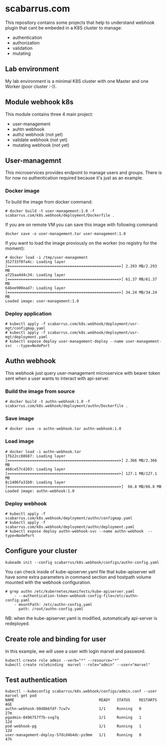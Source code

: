# scabarrus.com
This repository contains some projects that help to understand webhook plugin that cant be embeded in a K8S cluster to manage:
- authentication
- authorization
- validation
- mutating

## Lab environment
My lab environment is a minimal K8S cluster with one Master and one Worker (poor cluster :-)).

## Module webhook k8s

This module contains three 4 main project:
- user-management 
- auhtn webhook 
- authz webhook (not yet)
- validate webhook (not yet)
- mutating webhook (not yet)

## User-managemnt
This microservices provides endpoint to manage users and groups.
There is for now no authentication required because it's just as an example.

### Docker image 
To build the image from docker command:
```
# docker build -t user-management:1.0 -f scabarrus.com/k8s.webhook/deployment/Dockerfile . 
```

If you are on remote VM you can save this image with following command:
```
docker save -o user-management.tar user-management:1.0
```

If you want to load the image proviously on the worker (no registry for the moment):<br>
```
# docker load -i /tmp/user-management
352733f0fa4c: Loading layer [==================================================>] 2.293 MB/2.293 MB
a725aa4d4c34: Loading layer [==================================================>] 61.37 MB/61.37 MB
64bee900ead7: Loading layer [==================================================>] 34.24 MB/34.24 MB
Loaded image: user-management:1.0
```

### Deploy application
```
# kubectl apply -f scabarrus.com/k8s.webhook/deployment/usr-mgt/configmap.yaml
# kubectl apply -f scabarrus.com/k8s.webhook/deployment/usr-mgt/deployment.yaml
# kubectl expose deploy user-management-deploy --name user-management-svc  --type=NodePort
```

## Authn webhook
This webhook just query user-management microservice with bearer token sent when a user wants to interact with api-server.

### Build the image from source
```
# docker build -t authn-webhook:1.0 -f scabarrus.com/k8s.webhook/deployment/authn/Dockerfile .
```

### Save image
```
# docker save -o authn-webhook.tar authn-webhook:1.0
```

### Load image
```
# docker load -i authn-webhook.tar 
1fb22cc88687: Loading layer [==================================================>] 2.366 MB/2.366 MB
468ce57c4203: Loading layer [==================================================>] 127.1 MB/127.1 MB
8c1406fa31b0: Loading layer [==================================================>]  66.8 MB/66.8 MB
Loaded image: authn-webhook:1.0
```

### Deploy webhook
```
# kubectl apply -f scabarrus.com/k8s.webhook/deployment/authn/configmap.yaml
# kubectl apply -f scabarrus.com/k8s.webhook/deployment/authn/deployment.yaml
# kubectl expose deploy authn-webhook-svc --name authn-webhook  --type=NodePort
```
## Configure your cluster
```
kubeadm init --config scabarrus/k8s.webhook/configs/authn-config.yaml
```
You can check inside of kube-apiserver.yaml file that kube-apiserver will have some extra parameters in command section and hostpath volume mounted with the webhook configuration.
```
# grep authn /etc/kubernetes/manifests/kube-apiserver.yaml
    - --authentication-token-webhook-config-file=/etc/authn-config.yaml
    - mountPath: /etc/authn-config.yaml
      path: /root/authn-config.yaml

```
NB: when the kube-apiserver.yaml is modified, automatically api-server is redeployed.

## Create role and binding for user 
In this example, we will usee a user with login marvel and password.
```
kubectl create role admin --verb="*" --resource="*"
kubectl create rolebinding  marvel --role="admin" --user="marvel"
```

## Test authentication 
```
kubectl --kubeconfig scabarrus/k8s.webhook/configs/admin.conf --user marvel get pod
NAME                                      READY   STATUS    RESTARTS   AGE
authn-webhook-98d8b6fdf-7cw7v             1/1     Running   0          27m
pgadmin-8496757f7b-svg7q                  1/1     Running   1          12d
pod-webhook-pg                            1/1     Running   1          12d
user-management-deploy-57dcd4b4dc-ps9mm   1/1     Running   0          47h
```
